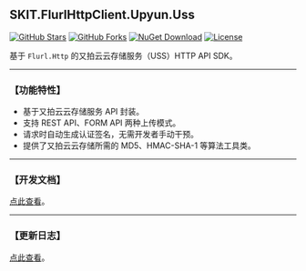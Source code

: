 ## SKIT.FlurlHttpClient.Upyun.Uss

[![GitHub Stars](https://img.shields.io/github/stars/fudiwei/DotNetCore.SKIT.FlurlHttpClient.Upyun?logo=github&label=Stars)](https://github.com/fudiwei/DotNetCore.SKIT.FlurlHttpClient.Upyun) [![GitHub Forks](https://img.shields.io/github/forks/fudiwei/DotNetCore.SKIT.FlurlHttpClient.Upyun?logo=github&label=Forks)](https://github.com/fudiwei/DotNetCore.SKIT.FlurlHttpClient.Upyun) [![NuGet Download](https://img.shields.io/nuget/dt/SKIT.FlurlHttpClient.Upyun.Uss.svg?sanitize=true&label=Downloads)](https://www.nuget.org/packages/SKIT.FlurlHttpClient.Upyun.Uss) [![License](https://img.shields.io/github/license/fudiwei/DotNetCore.SKIT.FlurlHttpClient.Upyun?label=License)](https://mit-license.org/)

基于 `Flurl.Http` 的又拍云云存储服务（USS）HTTP API SDK。

---

### 【功能特性】

-   基于又拍云云存储服务 API 封装。
-   支持 REST API、FORM API 两种上传模式。
-   请求时自动生成认证签名，无需开发者手动干预。
-   提供了又拍云云存储所需的 MD5、HMAC-SHA-1 等算法工具类。

---

### 【开发文档】

[点此查看](https://github.com/fudiwei/DotNetCore.SKIT.FlurlHttpClient.Upyun)。

---

### 【更新日志】

[点此查看](https://github.com/fudiwei/DotNetCore.SKIT.FlurlHttpClient.Upyun/blob/main/CHANGELOG.md)。
